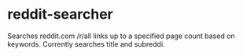 # reddit-searcher
Searches reddit.com /r/all links up to a specified page count based on keywords. Currently searches title and subreddi.
